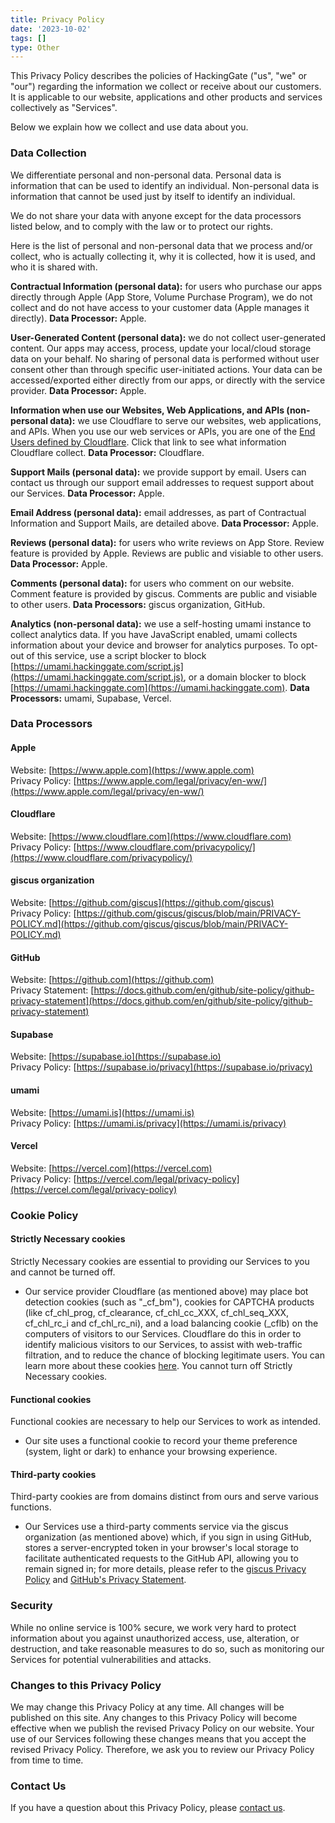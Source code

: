 ```yaml
---
title: Privacy Policy
date: '2023-10-02'
tags: []
type: Other
---
```


This Privacy Policy describes the policies of HackingGate ("us", "we" or "our") regarding the information we collect or receive about our customers. It is applicable to our website, applications and other products and services collectively as "Services".

Below we explain how we collect and use data about you.

### Data Collection

We differentiate personal and non-personal data. Personal data is information that can be used to identify an individual. Non-personal data is information that cannot be used just by itself to identify an individual.

We do not share your data with anyone except for the data processors listed below, and to comply with the law or to protect our rights.

Here is the list of personal and non-personal data that we process and/or collect, who is actually collecting it, why it is collected, how it is used, and who it is shared with.

**Contractual Information (personal data):** for users who purchase our apps directly through Apple (App Store, Volume Purchase Program), we do not collect and do not have access to your customer data (Apple manages it directly). **Data Processor:** Apple.

**User-Generated Content (personal data):** we do not collect user-generated content. Our apps may access, process, update your local/cloud storage data on your behalf. No sharing of personal data is performed without user consent other than through specific user-initiated actions. Your data can be accessed/exported either directly from our apps, or directly with the service provider. **Data Processor:** Apple.

**Information when use our Websites, Web Applications, and APIs (non-personal data):** we use Cloudflare to serve our websites, web applications, and APIs. When you use our web services or APIs, you are one of the [End Users defined by Cloudflare](https://www.cloudflare.com/privacypolicy/). Click that link to see what information Cloudflare collect. **Data Processor:** Cloudflare.

**Support Mails (personal data):** we provide support by email. Users can contact us through our support email addresses to request support about our Services. **Data Processor:** Apple.

**Email Address (personal data):** email addresses, as part of Contractual Information and Support Mails, are detailed above. **Data Processor:** Apple.

**Reviews (personal data):** for users who write reviews on App Store. Review feature is provided by Apple. Reviews are public and visiable to other users. **Data Processor:** Apple.

**Comments (personal data):** for users who comment on our website. Comment feature is provided by giscus. Comments are public and visiable to other users. **Data Processors:** giscus organization, GitHub.

**Analytics (non-personal data):** we use a self-hosting umami instance to collect analytics data. If you have JavaScript enabled, umami collects information about your device and browser for analytics purposes. To opt-out of this service, use a script blocker to block [https://umami.hackinggate.com/script.js](https://umami.hackinggate.com/script.js), or a domain blocker to block [https://umami.hackinggate.com](https://umami.hackinggate.com). **Data Processors:** umami, Supabase, Vercel.

### Data Processors

#### Apple

Website: [https://www.apple.com](https://www.apple.com)  
Privacy Policy: [https://www.apple.com/legal/privacy/en-ww/](https://www.apple.com/legal/privacy/en-ww/)

#### Cloudflare

Website: [https://www.cloudflare.com](https://www.cloudflare.com)  
Privacy Policy: [https://www.cloudflare.com/privacypolicy/](https://www.cloudflare.com/privacypolicy/)

#### giscus organization

Website: [https://github.com/giscus](https://github.com/giscus)  
Privacy Policy: [https://github.com/giscus/giscus/blob/main/PRIVACY-POLICY.md](https://github.com/giscus/giscus/blob/main/PRIVACY-POLICY.md)

#### GitHub

Website: [https://github.com](https://github.com)  
Privacy Statement: [https://docs.github.com/en/github/site-policy/github-privacy-statement](https://docs.github.com/en/github/site-policy/github-privacy-statement)

#### Supabase

Website: [https://supabase.io](https://supabase.io)  
Privacy Policy: [https://supabase.io/privacy](https://supabase.io/privacy)

#### umami

Website: [https://umami.is](https://umami.is)  
Privacy Policy: [https://umami.is/privacy](https://umami.is/privacy)

#### Vercel

Website: [https://vercel.com](https://vercel.com)  
Privacy Policy: [https://vercel.com/legal/privacy-policy](https://vercel.com/legal/privacy-policy)

### Cookie Policy

#### Strictly Necessary cookies

Strictly Necessary cookies are essential to providing our Services to you and cannot be turned off.
- Our service provider Cloudflare (as mentioned above) may place bot detection cookies (such as "_cf_bm"), cookies for CAPTCHA products (like cf_chl_prog, cf_clearance, cf_chl_cc_XXX, cf_chl_seq_XXX, cf_chl_rc_i and cf_chl_rc_ni), and a load balancing cookie (_cflb) on the computers of visitors to our Services. Cloudflare do this in order to identify malicious visitors to our Services, to assist with web-traffic filtration, and to reduce the chance of blocking legitimate users. You can learn more about these cookies [here](https://developers.cloudflare.com/fundamentals/reference/policies-compliances/cloudflare-cookies/). You cannot turn off Strictly Necessary cookies.

#### Functional cookies

Functional cookies are necessary to help our Services to work as intended.

- Our site uses a functional cookie to record your theme preference (system, light or dark) to enhance your browsing experience.

#### Third-party cookies

Third-party cookies are from domains distinct from ours and serve various functions.

- Our Services use a third-party comments service via the giscus organization (as mentioned above) which, if you sign in using GitHub, stores a server-encrypted token in your browser's local storage to facilitate authenticated requests to the GitHub API, allowing you to remain signed in; for more details, please refer to the [giscus Privacy Policy](https://github.com/giscus/giscus/blob/main/PRIVACY-POLICY.md) and [GitHub's Privacy Statement](https://docs.github.com/en/github/site-policy/github-privacy-statement).

### Security

While no online service is 100% secure, we work very hard to protect information about you against unauthorized access, use, alteration, or destruction, and take reasonable measures to do so, such as monitoring our Services for potential vulnerabilities and attacks.

### Changes to this Privacy Policy

We may change this Privacy Policy at any time. All changes will be published on this site. Any changes to this Privacy Policy will become effective when we publish the revised Privacy Policy on our website. Your use of our Services following these changes means that you accept the revised Privacy Policy. Therefore, we ask you to review our Privacy Policy from time to time.

### Contact Us

If you have a question about this Privacy Policy, please [contact us](mailto:i@hackinggate.com).
